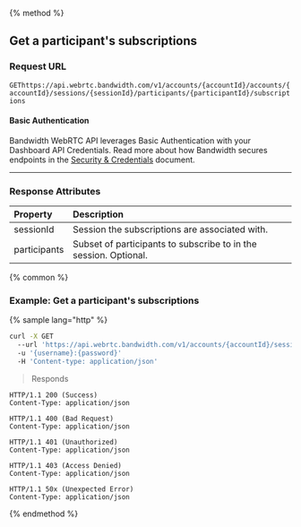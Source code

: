 {% method %}

## Get a participant's subscriptions


### Request URL
<code class="get">GET</code>`https://api.webrtc.bandwidth.com/v1/accounts/{accountId}/accounts/{accountId}/sessions/{sessionId}/participants/{participantId}/subscriptions`

#### Basic Authentication

Bandwidth WebRTC API leverages Basic Authentication with your Dashboard API Credentials. Read more about how Bandwidth secures endpoints in the [Security & Credentials](../../../guides/accountCredentials.md) document.

---


### Response Attributes
| Property                    | Description                                                                                       
|:----------------------------|:--------------------------------------------------------------------------------------------------
| sessionId                   | Session the subscriptions are associated with.                                                    
| participants                | Subset of participants to subscribe to in the session. Optional.                                  



{% common %}

### Example: Get a participant's subscriptions

{% sample lang="http" %}
```bash
curl -X GET 
  --url 'https://api.webrtc.bandwidth.com/v1/accounts/{accountId}/sessions/{sessionId}/participants/{participantId}/subscriptions' 
  -u '{username}:{password}' 
  -H 'Content-type: application/json' 
```

> Responds

```http
HTTP/1.1 200 (Success)
Content-Type: application/json
```

```http
HTTP/1.1 400 (Bad Request)
Content-Type: application/json
```

```http
HTTP/1.1 401 (Unauthorized)
Content-Type: application/json
```

```http
HTTP/1.1 403 (Access Denied)
Content-Type: application/json
```

```http
HTTP/1.1 50x (Unexpected Error)
Content-Type: application/json
```

{% endmethod %}